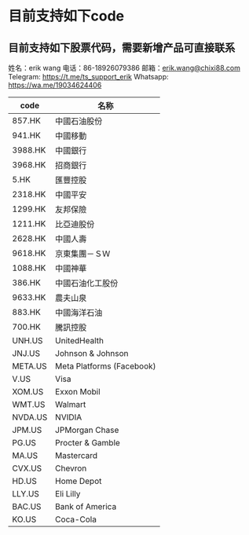 # 目前支持如下code

## 目前支持如下股票代码，需要新增产品可直接联系
姓名：erik wang
电话：86-18926079386
邮箱：erik.wang@chixi88.com
Telegram: https://t.me/ts_support_erik
Whatsapp: https://wa.me/19034624406

| code    | 名称                      |
| ------- | ------------------------- |
| 857.HK  | 中國石油股份              |
| 941.HK  | 中國移動                  |
| 3988.HK | 中國銀行                  |
| 3968.HK | 招商銀行                  |
| 5.HK    | 匯豐控股                  |
| 2318.HK | 中國平安                  |
| 1299.HK | 友邦保險                  |
| 1211.HK | 比亞迪股份                |
| 2628.HK | 中國人壽                  |
| 9618.HK | 京東集團－ＳＷ            |
| 1088.HK | 中國神華                  |
| 386.HK  | 中國石油化工股份          |
| 9633.HK | 農夫山泉                  |
| 883.HK  | 中國海洋石油              |
| 700.HK  | 騰訊控股                  |
| UNH.US  | UnitedHealth              |
| JNJ.US  | Johnson & Johnson         |
| META.US | Meta Platforms (Facebook) |
| V.US    | Visa                      |
| XOM.US  | Exxon Mobil               |
| WMT.US  | Walmart                   |
| NVDA.US | NVIDIA                    |
| JPM.US  | JPMorgan Chase            |
| PG.US   | Procter & Gamble          |
| MA.US   | Mastercard                |
| CVX.US  | Chevron                   |
| HD.US   | Home Depot                |
| LLY.US  | Eli Lilly                 |
| BAC.US  | Bank of America           |
| KO.US   | Coca-Cola                 |